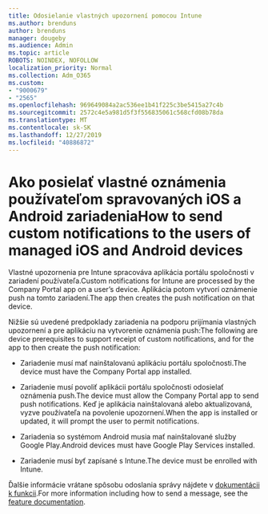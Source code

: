 ```yaml
---
title: Odosielanie vlastných upozornení pomocou Intune
ms.author: brenduns
author: brenduns
manager: dougeby
ms.audience: Admin
ms.topic: article
ROBOTS: NOINDEX, NOFOLLOW
localization_priority: Normal
ms.collection: Adm_O365
ms.custom:
- "9000679"
- "2565"
ms.openlocfilehash: 969649084a2ac536ee1b41f225c3be5415a27c4b
ms.sourcegitcommit: 2572c4e5a981d5f3f556835061c568cfd08b78da
ms.translationtype: MT
ms.contentlocale: sk-SK
ms.lasthandoff: 12/27/2019
ms.locfileid: "40886872"
---
```

# <a name="how-to-send-custom-notifications-to-the-users-of-managed-ios-and-android-devices"></a><span data-ttu-id="c3861-102">Ako posielať vlastné oznámenia používateľom spravovaných iOS a Android zariadenia</span><span class="sxs-lookup"><span data-stu-id="c3861-102">How to send custom notifications to the users of managed iOS and Android devices</span></span>

<span data-ttu-id="c3861-103">Vlastné upozornenia pre Intune spracováva aplikácia portálu spoločnosti v zariadení používateľa.</span><span class="sxs-lookup"><span data-stu-id="c3861-103">Custom notifications for Intune are processed by the Company Portal app on a user’s device.</span></span> <span data-ttu-id="c3861-104">Aplikácia potom vytvorí oznámenie push na tomto zariadení.</span><span class="sxs-lookup"><span data-stu-id="c3861-104">The app then creates the push notification on that device.</span></span>

<span data-ttu-id="c3861-105">Nižšie sú uvedené predpoklady zariadenia na podporu prijímania vlastných upozornení a pre aplikáciu na vytvorenie oznámenia push:</span><span class="sxs-lookup"><span data-stu-id="c3861-105">The following are device prerequisites to support receipt of custom notifications, and for the app to then create the push notification:</span></span>

- <span data-ttu-id="c3861-106">Zariadenie musí mať nainštalovanú aplikáciu portálu spoločnosti.</span><span class="sxs-lookup"><span data-stu-id="c3861-106">The device must have the Company Portal app installed.</span></span>  

- <span data-ttu-id="c3861-107">Zariadenie musí povoliť aplikácii portálu spoločnosti odosielať oznámenia push.</span><span class="sxs-lookup"><span data-stu-id="c3861-107">The device must allow the Company Portal app to send push notifications.</span></span> <span data-ttu-id="c3861-108">Keď je aplikácia nainštalovaná alebo aktualizovaná, vyzve používateľa na povolenie upozornení.</span><span class="sxs-lookup"><span data-stu-id="c3861-108">When the app is installed or updated, it will prompt the user to permit notifications.</span></span>

- <span data-ttu-id="c3861-109">Zariadenia so systémom Android musia mať nainštalované služby Google Play.</span><span class="sxs-lookup"><span data-stu-id="c3861-109">Android devices must have Google Play Services installed.</span></span>

- <span data-ttu-id="c3861-110">Zariadenie musí byť zapísané s Intune.</span><span class="sxs-lookup"><span data-stu-id="c3861-110">The device must be enrolled with Intune.</span></span>

<span data-ttu-id="c3861-111">Ďalšie informácie vrátane spôsobu odoslania správy nájdete v [dokumentácii k funkcii](https://docs.microsoft.com/intune/custom-notifications).</span><span class="sxs-lookup"><span data-stu-id="c3861-111">For more information including how to send a message, see the [feature documentation](https://docs.microsoft.com/intune/custom-notifications).</span></span>
